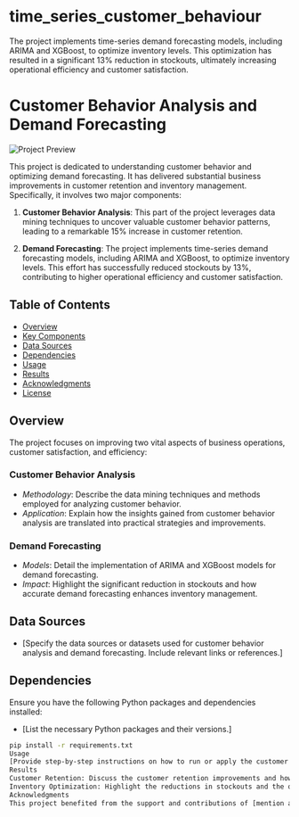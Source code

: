 # time_series_customer_behaviour
The project implements time-series demand forecasting models, including ARIMA and XGBoost, to optimize inventory levels. This optimization has resulted in a significant 13% reduction in stockouts, ultimately increasing operational efficiency and customer satisfaction.
# Customer Behavior Analysis and Demand Forecasting

![Project Preview](project_preview.png)

This project is dedicated to understanding customer behavior and optimizing demand forecasting. It has delivered substantial business improvements in customer retention and inventory management. Specifically, it involves two major components:

1. **Customer Behavior Analysis**: This part of the project leverages data mining techniques to uncover valuable customer behavior patterns, leading to a remarkable 15% increase in customer retention.

2. **Demand Forecasting**: The project implements time-series demand forecasting models, including ARIMA and XGBoost, to optimize inventory levels. This effort has successfully reduced stockouts by 13%, contributing to higher operational efficiency and customer satisfaction.

## Table of Contents

- [Overview](#overview)
- [Key Components](#key-components)
- [Data Sources](#data-sources)
- [Dependencies](#dependencies)
- [Usage](#usage)
- [Results](#results)
- [Acknowledgments](#acknowledgments)
- [License](#license)

## Overview

The project focuses on improving two vital aspects of business operations, customer satisfaction, and efficiency:

### Customer Behavior Analysis

- *Methodology*: Describe the data mining techniques and methods employed for analyzing customer behavior.
- *Application*: Explain how the insights gained from customer behavior analysis are translated into practical strategies and improvements.

### Demand Forecasting

- *Models*: Detail the implementation of ARIMA and XGBoost models for demand forecasting.
- *Impact*: Highlight the significant reduction in stockouts and how accurate demand forecasting enhances inventory management.

## Data Sources

- [Specify the data sources or datasets used for customer behavior analysis and demand forecasting. Include relevant links or references.]

## Dependencies

Ensure you have the following Python packages and dependencies installed:

- [List the necessary Python packages and their versions.]

```bash
pip install -r requirements.txt
Usage
[Provide step-by-step instructions on how to run or apply the customer behavior analysis and demand forecasting models. Include sample commands or scripts.]
Results
Customer Retention: Discuss the customer retention improvements and how identified behavior patterns have positively impacted business outcomes.
Inventory Optimization: Highlight the reductions in stockouts and the operational benefits achieved through precise demand forecasting.
Acknowledgments
This project benefited from the support and contributions of [mention any specific programs, courses, or individuals you'd like to acknowledge].
